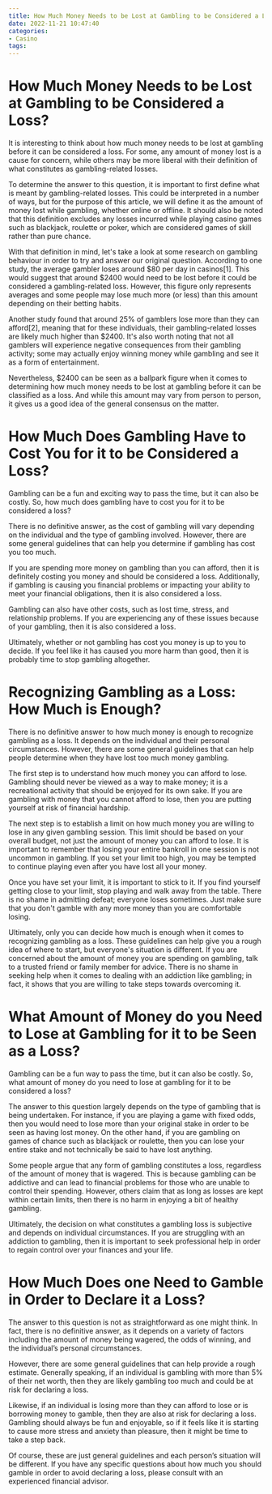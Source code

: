 ```yaml
---
title: How Much Money Needs to be Lost at Gambling to be Considered a Loss
date: 2022-11-21 10:47:40
categories:
- Casino
tags:
---
```



#  How Much Money Needs to be Lost at Gambling to be Considered a Loss?

It is interesting to think about how much money needs to be lost at gambling before it can be considered a loss. For some, any amount of money lost is a cause for concern, while others may be more liberal with their definition of what constitutes as gambling-related losses.

To determine the answer to this question, it is important to first define what is meant by gambling-related losses. This could be interpreted in a number of ways, but for the purpose of this article, we will define it as the amount of money lost while gambling, whether online or offline. It should also be noted that this definition excludes any losses incurred while playing casino games such as blackjack, roulette or poker, which are considered games of skill rather than pure chance.

With that definition in mind, let's take a look at some research on gambling behaviour in order to try and answer our original question. According to one study, the average gambler loses around $80 per day in casinos[1]. This would suggest that around $2400 would need to be lost before it could be considered a gambling-related loss. However, this figure only represents averages and some people may lose much more (or less) than this amount depending on their betting habits.

Another study found that around 25% of gamblers lose more than they can afford[2], meaning that for these individuals, their gambling-related losses are likely much higher than $2400. It's also worth noting that not all gamblers will experience negative consequences from their gambling activity; some may actually enjoy winning money while gambling and see it as a form of entertainment.

Nevertheless, $2400 can be seen as a ballpark figure when it comes to determining how much money needs to be lost at gambling before it can be classified as a loss. And while this amount may vary from person to person, it gives us a good idea of the general consensus on the matter.

#  How Much Does Gambling Have to Cost You for it to be Considered a Loss?

Gambling can be a fun and exciting way to pass the time, but it can also be costly. So, how much does gambling have to cost you for it to be considered a loss?

There is no definitive answer, as the cost of gambling will vary depending on the individual and the type of gambling involved. However, there are some general guidelines that can help you determine if gambling has cost you too much.

If you are spending more money on gambling than you can afford, then it is definitely costing you money and should be considered a loss. Additionally, if gambling is causing you financial problems or impacting your ability to meet your financial obligations, then it is also considered a loss.

Gambling can also have other costs, such as lost time, stress, and relationship problems. If you are experiencing any of these issues because of your gambling, then it is also considered a loss.

Ultimately, whether or not gambling has cost you money is up to you to decide. If you feel like it has caused you more harm than good, then it is probably time to stop gambling altogether.

#  Recognizing Gambling as a Loss: How Much is Enough?

There is no definitive answer to how much money is enough to recognize gambling as a loss. It depends on the individual and their personal circumstances. However, there are some general guidelines that can help people determine when they have lost too much money gambling.

The first step is to understand how much money you can afford to lose. Gambling should never be viewed as a way to make money; it is a recreational activity that should be enjoyed for its own sake. If you are gambling with money that you cannot afford to lose, then you are putting yourself at risk of financial hardship.

The next step is to establish a limit on how much money you are willing to lose in any given gambling session. This limit should be based on your overall budget, not just the amount of money you can afford to lose. It is important to remember that losing your entire bankroll in one session is not uncommon in gambling. If you set your limit too high, you may be tempted to continue playing even after you have lost all your money.

Once you have set your limit, it is important to stick to it. If you find yourself getting close to your limit, stop playing and walk away from the table. There is no shame in admitting defeat; everyone loses sometimes. Just make sure that you don't gamble with any more money than you are comfortable losing.

Ultimately, only you can decide how much is enough when it comes to recognizing gambling as a loss. These guidelines can help give you a rough idea of where to start, but everyone's situation is different. If you are concerned about the amount of money you are spending on gambling, talk to a trusted friend or family member for advice. There is no shame in seeking help when it comes to dealing with an addiction like gambling; in fact, it shows that you are willing to take steps towards overcoming it.

#  What Amount of Money do you Need to Lose at Gambling for it to be Seen as a Loss? 

Gambling can be a fun way to pass the time, but it can also be costly. So, what amount of money do you need to lose at gambling for it to be considered a loss?

The answer to this question largely depends on the type of gambling that is being undertaken. For instance, if you are playing a game with fixed odds, then you would need to lose more than your original stake in order to be seen as having lost money. On the other hand, if you are gambling on games of chance such as blackjack or roulette, then you can lose your entire stake and not technically be said to have lost anything.

Some people argue that any form of gambling constitutes a loss, regardless of the amount of money that is wagered. This is because gambling can be addictive and can lead to financial problems for those who are unable to control their spending. However, others claim that as long as losses are kept within certain limits, then there is no harm in enjoying a bit of healthy gambling.

Ultimately, the decision on what constitutes a gambling loss is subjective and depends on individual circumstances. If you are struggling with an addiction to gambling, then it is important to seek professional help in order to regain control over your finances and your life.

#  How Much Does one Need to Gamble in Order to Declare it a Loss?

The answer to this question is not as straightforward as one might think. In fact, there is no definitive answer, as it depends on a variety of factors including the amount of money being wagered, the odds of winning, and the individual’s personal circumstances.

However, there are some general guidelines that can help provide a rough estimate. Generally speaking, if an individual is gambling with more than 5% of their net worth, then they are likely gambling too much and could be at risk for declaring a loss.

Likewise, if an individual is losing more than they can afford to lose or is borrowing money to gamble, then they are also at risk for declaring a loss. Gambling should always be fun and enjoyable, so if it feels like it is starting to cause more stress and anxiety than pleasure, then it might be time to take a step back.

Of course, these are just general guidelines and each person’s situation will be different. If you have any specific questions about how much you should gamble in order to avoid declaring a loss, please consult with an experienced financial advisor.